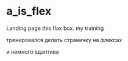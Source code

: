 # a_is_flex
Landing page this flax box. my training


тренировался делать страничку на флексах

и немного адаптива
